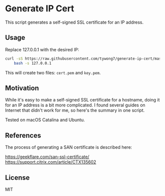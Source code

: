 # Generate IP Cert

This script generates a self-signed SSL certificate for an IP address.

## Usage

Replace 127.0.0.1 with the desired IP:

```sh
curl -sS https://raw.githubusercontent.com/tywong7/generate-ip-cert/master/generate-ip-cert.sh |
    bash -s 127.0.0.1
```

This will create two files: `cert.pem` and `key.pem`.

## Motivation

While it's easy to make a self-signed SSL certificate for a hostname, doing it for an IP address
is a bit more complicated. I found several guides on Internet that didn't work for me,
so here's the summary in one script.

Tested on macOS Catalina and Ubuntu.

## References

The process of generating a SAN certificate is described here:

https://geekflare.com/san-ssl-certificate/  
https://support.citrix.com/article/CTX135602  

## License

MIT
